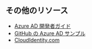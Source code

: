 ## その他のリソース

- [Azure AD 開発者ガイド](https://azure.microsoft.com/documentation/articles/active-directory-developers-guide/)
- [GitHub の Azure AD サンプル](https://github.com/AzureAdSamples)
- [CloudIdentity.com](http://cloudidentity.com)

<!---HONumber=AcomDC_0309_2016-->